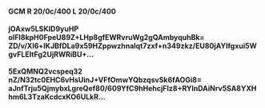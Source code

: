 #### GCM R 20/0c/400 L 20/0c/400
**jOAxw5LSKlD9yuHP**<br/>**olFI8kpH0FpeU89Z+LHp8gfEWRvruWg2gQAmbyquhBk=**<br/>**ZD/v/Xl6+lKJBfDLa9x59HZppwzhnalqt7zxf+n349zkz/EU80jAYIfgxui5WgvFLEItFg2UjRWRiBU+...**<br/><br/>
**5ExQMNQ2vcspeq32**<br/>**nZ/N32tc0EHC6vHsUinJ+VFfOmwYQbzqsvSk6fAOGi8=**<br/>**aJnfTrju5QjmybxLgreQef80/609YfC9hHehcjFlz8+RYlnDAiNrv5SA8YXHhm6L3TzaKcdcxKO6ULkR...**